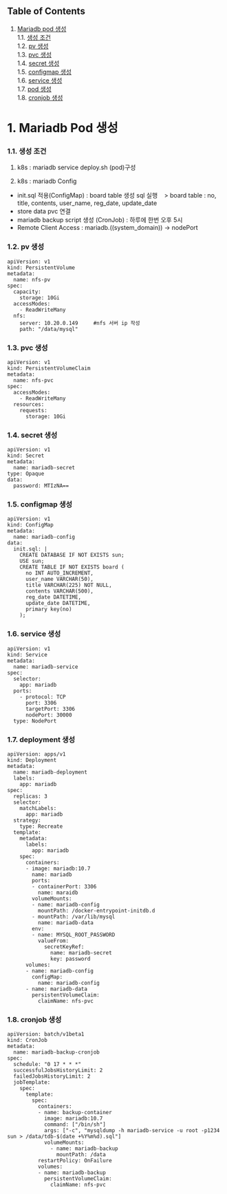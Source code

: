 

## Table of Contents

1. [Mariadb pod 생성](#1)<br>
  1.1. [생성 조건](#1.1)<br>
  1.2. [pv 생성](#1.2)<br>
  1.3. [pvc 생성](#1.3)<br>
  1.4. [secret 생성](#1.4)<br>
  1.5. [configmap 생성](#1.5)<br>
  1.6. [service 생성](#1.6)<br>
  1.7. [pod 생성](#1.7)<br>
  1.8. [cronjob 생성](#1.8)<br>








# <div id='1'> 1. Mariadb Pod  생성

### <div id='1.1'> 1.1. 생성 조건


1. k8s : mariadb service deploy.sh (pod)구성

2. k8s : mariadb Config
- init.sql 적용(ConfigMap) : board table 생성 sql 실행 
  > board table : no, title, contents, user_name, reg_date, update_date 
- store data pvc 연결 
- mariadb backup script 생성 (CronJob) : 하루에 한번 오후 5시 
- Remote Client Access : mariadb.((system_domain)) -> nodePort




### <div id='1.2'> 1.2. pv 생성

```
apiVersion: v1
kind: PersistentVolume
metadata:
  name: nfs-pv
spec:
  capacity:
    storage: 10Gi
  accessModes:
    - ReadWriteMany
  nfs:
    server: 10.20.0.149     #nfs 서버 ip 작성
    path: "/data/mysql"

```

### <div id='1.3'> 1.3. pvc 생성

```
apiVersion: v1
kind: PersistentVolumeClaim
metadata:
  name: nfs-pvc
spec:
  accessModes:
    - ReadWriteMany
  resources:
    requests:
      storage: 10Gi

```

### <div id='1.4'> 1.4. secret 생성

```
apiVersion: v1
kind: Secret
metadata:
  name: mariadb-secret
type: Opaque
data:
  password: MTIzNA==        
```

### <div id='1.5'> 1.5. configmap 생성

```
apiVersion: v1
kind: ConfigMap
metadata:
  name: mariadb-config
data:
  init.sql: |
    CREATE DATABASE IF NOT EXISTS sun;
    USE sun;
    CREATE TABLE IF NOT EXISTS board (
      no INT AUTO_INCREMENT,
      user_name VARCHAR(50),
      title VARCHAR(225) NOT NULL,
      contents VARCHAR(500),
      reg_date DATETIME,
      update_date DATETIME,
      primary key(no)
    );

```

### <div id='1.6'> 1.6. service 생성

```
apiVersion: v1
kind: Service
metadata:
  name: mariadb-service
spec:
  selector:
    app: mariadb
  ports:
    - protocol: TCP
      port: 3306
      targetPort: 3306
      nodePort: 30000
  type: NodePort
```

### <div id='1.7'> 1.7. deployment 생성

```
apiVersion: apps/v1
kind: Deployment
metadata:
  name: mariadb-deployment
  labels:
    app: mariadb
spec:
  replicas: 3
  selector:
    matchLabels:
      app: mariadb
  strategy:
    type: Recreate
  template:
    metadata:
      labels:
        app: mariadb
    spec:
      containers:   
      - image: mariadb:10.7
        name: mariadb
        ports:
        - containerPort: 3306
          name: maraidb
        volumeMounts:
        - name: mariadb-config
          mountPath: /docker-entrypoint-initdb.d
        - mountPath: /var/lib/mysql
          name: mariadb-data
        env:
        - name: MYSQL_ROOT_PASSWORD
          valueFrom:
            secretKeyRef:
              name: mariadb-secret
              key: password       
      volumes:
      - name: mariadb-config
        configMap:
          name: mariadb-config
      - name: mariadb-data
        persistentVolumeClaim:
          claimName: nfs-pvc

```

### <div id='1.8'> 1.8. cronjob 생성

```
apiVersion: batch/v1beta1
kind: CronJob
metadata:
  name: mariadb-backup-cronjob
spec:
  schedule: "0 17 * * *"
  successfulJobsHistoryLimit: 2
  failedJobsHistoryLimit: 2
  jobTemplate:
    spec:
      template:
        spec:
          containers:
          - name: backup-container
            image: mariadb:10.7
            command: ["/bin/sh"]
            args: ["-c", "mysqldump -h mariadb-service -u root -p1234 sun > /data/tdb-$(date +%Y%m%d).sql"]
            volumeMounts:
              - name: mariadb-backup
                mountPath: /data
          restartPolicy: OnFailure
          volumes:
          - name: mariadb-backup
            persistentVolumeClaim:
              claimName: nfs-pvc

```

